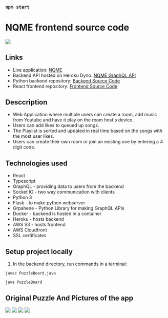 ### `npm start`

# NQME frontend source code

<img src="./puzzle-solver-demo.gif">

## Links
- Live application: [NQME](http://nqme.co.uk)
- Backend API hosted on Heroku Dyno: [NQME GraphQL API](https://nqme-graphql.herokuapp.com/graphql?query=query%7B%0A%20%20rooms%20%7B%0A%20%20%20%20pin%0A%20%20%20%20usernames%0A%20%20%20%20songs%20%7B%0A%20%20%20%20%20%20title%0A%20%20%20%20%20%20url%0A%20%20%20%20%20%20likes%0A%20%20%20%20%20%20username%0A%20%20%20%20%20%20company%0A%20%20%20%20%7D%0A%20%20%7D%0A%7D)
- Python backend repository: [Backend Source Code](https://github.com/SpasZahariev/graphql-flask-server)
- React frontend repository: [Frontend Source Code](https://github.com/SpasZahariev/nqme-react)


## Desccription
- Web Application where multiple users can create a room, add music from Youtube and have it play on the room host's device. 
- Users can add likes to queued up songs.
- The Playlist is sorted and updated in real time based on the songs with the most user likes.
- Users can create their own room or join an existing one by entering a 4 digit code.

## Technologies used
- React
- Typescript
- GraphQL - providing data to users from the backend
- Socket IO - two way communication with clients
- Python 3
- Flask - to make python webserver
- Grpahene - Python Library for making GraphQL APIs
- Docker - backend is hosted in a container
- Heroku - hosts backend
- AWS S3 - hosts frontend
- AWS Cloudfront
- SSL certificates


## Setup project locally

1. In the backend directory, run commands in a terminal:
```
javac PuzzleBoard.java

java PuzzleBoard
```

## Original Puzzle And Pictures of the app

<img src="./tile-swap-puzzle.jpg">
<img src="./borad-with-obstacles.png">
<img src="./general-example.png">
<img src="./big-board.png">

